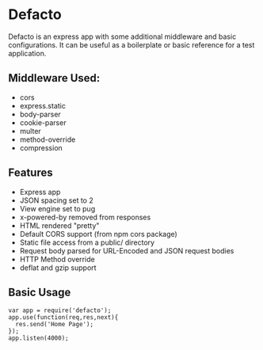 # Defacto
Defacto is an express app with some additional middleware and basic configurations. It can be useful as a boilerplate or basic reference for a test application.

## Middleware Used:
* cors
* express.static
* body-parser
* cookie-parser
* multer
* method-override
* compression

## Features
* Express app
* JSON spacing set to 2
* View engine set to pug
* x-powered-by removed from responses
* HTML rendered "pretty"
* Default CORS support (from npm cors package)
* Static file access from a public/ directory
* Request body parsed for URL-Encoded and JSON request bodies
* HTTP Method override
* deflat and gzip support

## Basic Usage
    var app = require('defacto');
    app.use(function(req,res,next){
      res.send('Home Page');
    });
    app.listen(4000);
